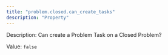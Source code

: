 ```yaml
---
title: "problem.closed.can_create_tasks"
description: "Property"
---
```


Description: Can create a Problem Task on a Closed Problem?

Value: `false`